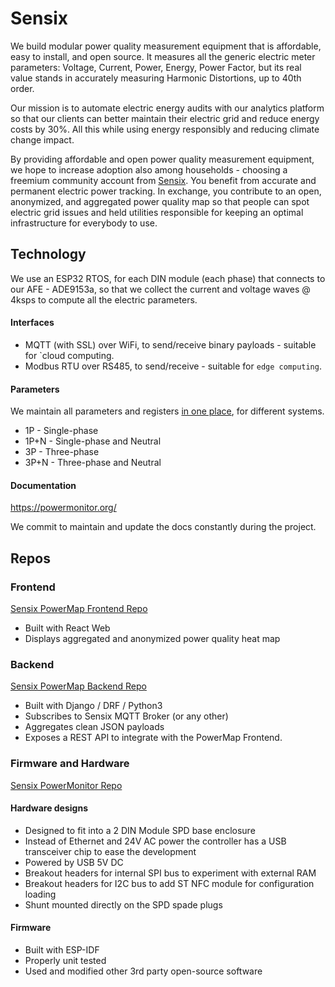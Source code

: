 # Sensix

We build modular power quality measurement equipment that is affordable, easy to install, and open source. It measures all the generic electric meter parameters: Voltage, Current, Power, Energy, Power Factor, but its real value stands in accurately measuring Harmonic Distortions, up to 40th order.

Our mission is to automate electric energy audits with our analytics platform so that our clients can better maintain their electric grid and reduce energy costs by 30%.
All this while using energy responsibly and reducing climate change impact.

By providing affordable and open power quality measurement equipment, we hope to increase adoption also among households - choosing a freemium community account from [Sensix](https://sensix.io/). You benefit from accurate and permanent electric power tracking. In exchange, you contribute to an open, anonymized, and aggregated power quality map so that people can spot electric grid issues and held utilities responsible for keeping an optimal infrastructure for everybody to use.


## Technology

We use an ESP32 RTOS, for each DIN module (each phase) that connects to our AFE - ADE9153a, so that we collect the current and voltage waves @ 4ksps to compute all the electric parameters.

#### Interfaces

* MQTT (with SSL) over WiFi, to send/receive binary payloads - suitable for `cloud computing.
* Modbus RTU over RS485, to send/receive - suitable for `edge computing`.

#### Parameters

We maintain all parameters and registers [in one place](https://docs.google.com/spreadsheets/d/1-8I-vsCFemheWAyDiTNe6QQz5eJ-0ca78oh8UrcBhMo/edit#gid=329540371), for different systems.

- 1P - Single-phase
- 1P+N - Single-phase and Neutral
- 3P - Three-phase
- 3P+N - Three-phase and Neutral

#### Documentation

https://powermonitor.org/

We commit to maintain and update the docs constantly during the project.


## Repos

### Frontend

[Sensix PowerMap Frontend Repo](https://github.com/LedgerProject/sensix-power-map-frontend)

- Built with React Web
- Displays aggregated and anonymized power quality heat map


### Backend

[Sensix PowerMap Backend Repo](https://github.com/LedgerProject/sensix-power-map-backend)

- Built with Django / DRF / Python3
- Subscribes to Sensix MQTT Broker (or any other)
- Aggregates clean JSON payloads
- Exposes a REST API to integrate with the PowerMap Frontend.


### Firmware and Hardware

[Sensix PowerMonitor Repo](https://github.com/LedgerProject/sensix-power-monitor)

#### Hardware designs

- Designed to fit into a 2 DIN Module SPD base enclosure
- Instead of Ethernet and 24V AC power the controller has a USB transceiver chip to ease the development
- Powered by USB 5V DC
- Breakout headers for internal SPI bus to experiment with external RAM
- Breakout headers for I2C bus to add ST NFC module for configuration loading
- Shunt mounted directly on the SPD spade plugs

#### Firmware

- Built with ESP-IDF
- Properly unit tested
- Used and modified other 3rd party open-source software
